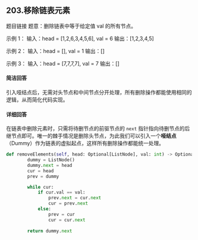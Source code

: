 ## 203.移除链表元素
题目链接
题意：删除链表中等于给定值 val 的所有节点。

示例 1： 输入：head = [1,2,6,3,4,5,6], val = 6 输出：[1,2,3,4,5]

示例 2： 输入：head = [], val = 1 输出：[]

示例 3： 输入：head = [7,7,7,7], val = 7 输出：[]
#### 简洁回答
引入哑结点后，无需对头节点和中间节点分开处理，所有删除操作都能使用相同的逻辑，从而简化代码实现。

#### 详细回答
在链表中删除元素时，只需将待删节点的前驱节点的 `next` 指针指向待删节点的后继节点即可。唯一的棘手情况是删除头节点，为此我们可以引入一个**哑结点**（Dummy）作为链表的虚拟起点，这样所有删除操作都能统一处理。

```python
def removeElements(self, head: Optional[ListNode], val: int) -> Optional[ListNode]:
        dummy = ListNode()
        dummy.next = head
        cur = head
        prev = dummy

        while cur:
            if cur.val == val:
                prev.next = cur.next
                cur = prev.next
            else:
                prev = cur
                cur = cur.next
        
        return dummy.next
```

